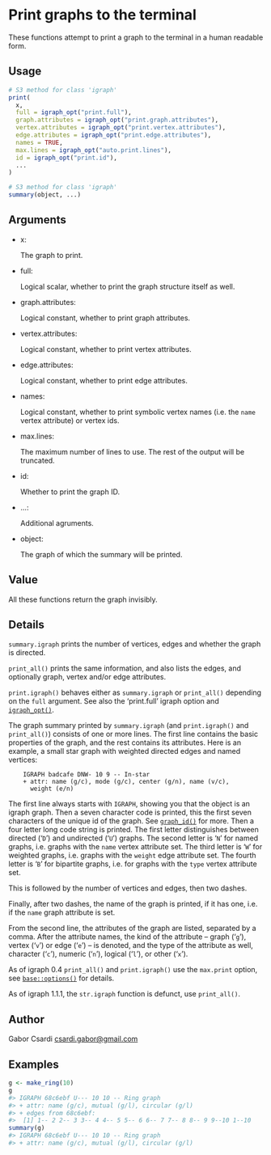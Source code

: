 # Print graphs to the terminal

These functions attempt to print a graph to the terminal in a human
readable form.

## Usage

``` r
# S3 method for class 'igraph'
print(
  x,
  full = igraph_opt("print.full"),
  graph.attributes = igraph_opt("print.graph.attributes"),
  vertex.attributes = igraph_opt("print.vertex.attributes"),
  edge.attributes = igraph_opt("print.edge.attributes"),
  names = TRUE,
  max.lines = igraph_opt("auto.print.lines"),
  id = igraph_opt("print.id"),
  ...
)

# S3 method for class 'igraph'
summary(object, ...)
```

## Arguments

- x:

  The graph to print.

- full:

  Logical scalar, whether to print the graph structure itself as well.

- graph.attributes:

  Logical constant, whether to print graph attributes.

- vertex.attributes:

  Logical constant, whether to print vertex attributes.

- edge.attributes:

  Logical constant, whether to print edge attributes.

- names:

  Logical constant, whether to print symbolic vertex names (i.e. the
  `name` vertex attribute) or vertex ids.

- max.lines:

  The maximum number of lines to use. The rest of the output will be
  truncated.

- id:

  Whether to print the graph ID.

- ...:

  Additional agruments.

- object:

  The graph of which the summary will be printed.

## Value

All these functions return the graph invisibly.

## Details

`summary.igraph` prints the number of vertices, edges and whether the
graph is directed.

`print_all()` prints the same information, and also lists the edges, and
optionally graph, vertex and/or edge attributes.

`print.igraph()` behaves either as `summary.igraph` or `print_all()`
depending on the `full` argument. See also the ‘print.full’ igraph
option and
[`igraph_opt()`](https://r.igraph.org/reference/igraph_options.md).

The graph summary printed by `summary.igraph` (and `print.igraph()` and
`print_all()`) consists of one or more lines. The first line contains
the basic properties of the graph, and the rest contains its attributes.
Here is an example, a small star graph with weighted directed edges and
named vertices:

        IGRAPH badcafe DNW- 10 9 -- In-star
        + attr: name (g/c), mode (g/c), center (g/n), name (v/c),
          weight (e/n) 

The first line always starts with `IGRAPH`, showing you that the object
is an igraph graph. Then a seven character code is printed, this the
first seven characters of the unique id of the graph. See
[`graph_id()`](https://r.igraph.org/reference/graph_id.md) for more.
Then a four letter long code string is printed. The first letter
distinguishes between directed (‘`D`’) and undirected (‘`U`’) graphs.
The second letter is ‘`N`’ for named graphs, i.e. graphs with the `name`
vertex attribute set. The third letter is ‘`W`’ for weighted graphs,
i.e. graphs with the `weight` edge attribute set. The fourth letter is
‘`B`’ for bipartite graphs, i.e. for graphs with the `type` vertex
attribute set.

This is followed by the number of vertices and edges, then two dashes.

Finally, after two dashes, the name of the graph is printed, if it has
one, i.e. if the `name` graph attribute is set.

From the second line, the attributes of the graph are listed, separated
by a comma. After the attribute names, the kind of the attribute – graph
(‘`g`’), vertex (‘`v`’) or edge (‘`e`’) – is denoted, and the type of
the attribute as well, character (‘`c`’), numeric (‘`n`’), logical
(‘`l`’), or other (‘`x`’).

As of igraph 0.4 `print_all()` and `print.igraph()` use the `max.print`
option, see [`base::options()`](https://rdrr.io/r/base/options.html) for
details.

As of igraph 1.1.1, the `str.igraph` function is defunct, use
`print_all()`.

## Author

Gabor Csardi <csardi.gabor@gmail.com>

## Examples

``` r
g <- make_ring(10)
g
#> IGRAPH 68c6ebf U--- 10 10 -- Ring graph
#> + attr: name (g/c), mutual (g/l), circular (g/l)
#> + edges from 68c6ebf:
#>  [1] 1-- 2 2-- 3 3-- 4 4-- 5 5-- 6 6-- 7 7-- 8 8-- 9 9--10 1--10
summary(g)
#> IGRAPH 68c6ebf U--- 10 10 -- Ring graph
#> + attr: name (g/c), mutual (g/l), circular (g/l)
```
